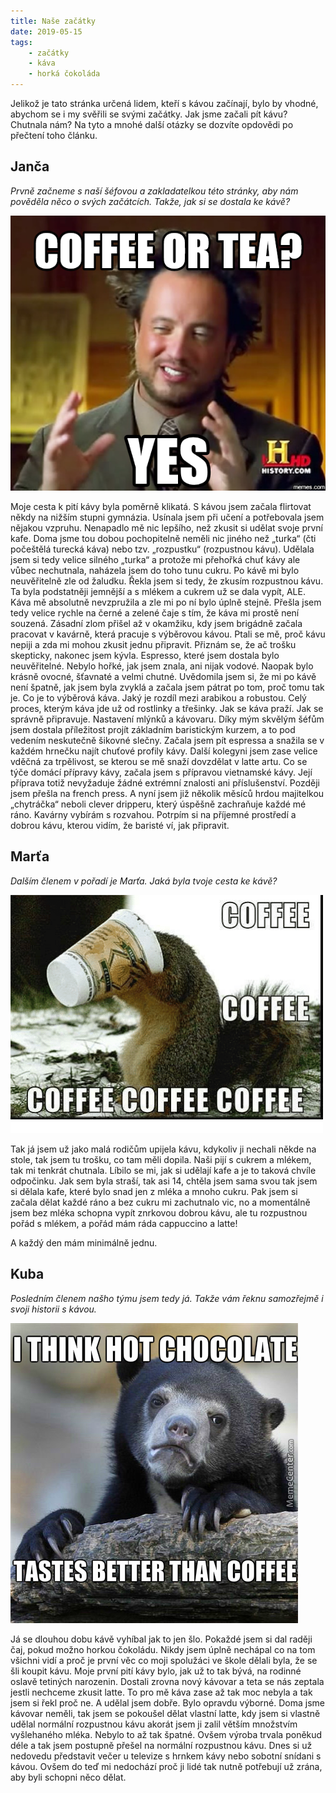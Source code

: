 ```yaml
---
title: Naše začátky
date: 2019-05-15
tags: 
    - začátky
    - káva
    - horká čokoláda
---
```


Jelikož je tato stránka určená lidem, kteří s kávou začínají, bylo by vhodné, abychom se i my svěřili se svými začátky. Jak jsme začali pít kávu? Chutnala nám? Na tyto a mnohé další otázky se dozvíte opdovědi po přečtení toho článku.

## Janča

*Prvně začneme s naší šéfovou a zakladatelkou této stránky, aby nám pověděla něco o svých začátcích. Takže, jak si se dostala ke kávě?*

![CoffeOrTea](Coffee_tea.png)

Moje cesta k pití kávy byla poměrně klikatá. S kávou jsem začala flirtovat někdy na nižším stupni gymnázia. Usínala jsem při učení a potřebovala jsem nějakou vzpruhu. Nenapadlo mě nic lepšího, než zkusit si udělat svoje první kafe. Doma jsme tou dobou pochopitelně neměli nic jiného než „turka“ (čti počeštělá turecká káva) nebo tzv. „rozpustku“ (rozpustnou kávu). Udělala jsem si tedy velice silného „turka“ a protože mi přehořká chuť kávy ale vůbec nechutnala, naházela jsem do toho tunu cukru. Po kávě mi bylo neuvěřitelně zle od žaludku. Řekla jsem si tedy, že zkusím rozpustnou kávu. Ta byla podstatněji jemnější a s mlékem a cukrem už se dala vypít, ALE. Káva mě absolutně nevzpružila a zle mi po ní bylo úplně stejně. 
Přešla jsem tedy velice rychle na černé a zelené čaje s tím, že káva mi prostě není souzená. 
Zásadní zlom přišel až v okamžiku, kdy jsem brigádně začala pracovat v kavárně, která pracuje s výběrovou kávou. Ptali se mě, proč kávu nepiji a zda mi mohou zkusit jednu připravit. Přiznám se, že ač trošku skepticky, nakonec jsem kývla. Espresso, které jsem dostala bylo neuvěřitelné. Nebylo hořké, jak jsem znala, ani nijak vodové. Naopak bylo krásně ovocné, šťavnaté a velmi chutné. Uvědomila jsem si, že mi po kávě není špatně, jak jsem byla zvyklá a začala jsem pátrat po tom, proč tomu tak je. Co je to výběrová káva. Jaký je rozdíl mezi arabikou a robustou. Celý proces, kterým káva jde už od rostlinky a třešinky. Jak se káva praží. Jak se správně připravuje. Nastavení mlýnků a kávovaru. Díky mým skvělým šéfům jsem dostala příležitost projít základním baristickým kurzem, a to pod vedením neskutečně šikovné slečny.
Začala jsem pít espressa a snažila se v každém hrnečku najít chuťové profily kávy. 
Další kolegyni jsem zase velice vděčná za trpělivost, se kterou se mě snaží dovzdělat v latte artu.
Co se týče domácí přípravy kávy, začala jsem s přípravou vietnamské kávy. Její příprava totiž nevyžaduje žádné extrémní znalosti ani příslušenství. 
Později jsem přešla na french press. A nyní jsem již několik měsíců hrdou majitelkou „chytráčka“ neboli clever dripperu, který úspěšně zachraňuje každé mé ráno.
Kavárny vybírám s rozvahou. Potrpím si na příjemné prostředí a dobrou kávu, kterou vidím, že baristé ví, jak připravit.


## Marťa

*Dalším členem v pořadí je Marťa. Jaká byla tvoje cesta ke kávě?*

![MuchCoffee](MuchCoffee.png)

Tak já jsem už jako malá rodičům upijela kávu, kdykoliv ji nechali někde na stole, tak jsem tu trošku, co tam měli dopila. Naši pijí s cukrem a mlékem, tak mi tenkrát chutnala. Líbilo se mi, jak si udělají kafe a je to taková chvíle odpočinku. Jak sem byla straší, tak asi 14, chtěla jsem sama svou tak jsem si dělala kafe, které bylo snad jen z mléka a mnoho cukru. Pak jsem si začala dělat každé ráno a bez cukru mi zachutnalo vic, no a momentálně jsem bez mléka schopna vypít znrkovou dobrou kávu, ale tu rozpustnou pořád s mlékem, a pořád mám ráda cappuccino a latte!

A každý den mám minimálně jednu.


## Kuba

*Posledním členem našho týmu jsem tedy já. Takže vám řeknu samozřejmě i svoji historii s kávou.*

![HotChocolate](HotChocolate.jpg)

Já se dlouhou dobu kávě vyhíbal jak to jen šlo. Pokaždé jsem si dal raději čaj, pokud možno horkou čokoládu. Nikdy jsem úplně nechápal co na tom všichni vidí a proč je první věc co moji spolužáci ve škole dělali byla, že se šli koupit kávu. Moje první pití kávy bylo, jak už to tak bývá, na rodinné oslavě tetiných narozenin. Dostali zrovna nový kávovar a teta se nás zeptala jestli nechceme zkusit latte. To pro mě káva zase až tak moc nebyla a tak jsem si řekl proč ne. A udělal jsem dobře. Bylo opravdu výborné. Doma jsme kávovar neměli, tak jsem se pokoušel dělat vlastní latte, kdy jsem si vlastně udělal normální rozpustnou kávu akorát jsem ji zalil větším množstvím vyšlehaného mléka. Nebylo to až tak špatné. Ovšem výroba trvala poněkud déle a tak jsem postupně přešel na normální rozpustnou kávu. Dnes si už nedovedu představit večer u televize s hrnkem kávy nebo sobotní snídani s kávou. Ovšem do teď mi nedochází proč ji lidé tak nutně potřebují už zrána, aby byli schopni něco dělat.